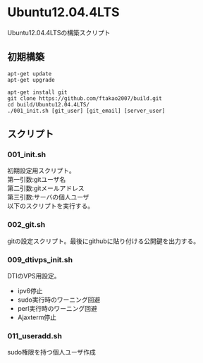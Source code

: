 Ubuntu12.04.4LTS
=======
Ubuntu12.04.4LTSの構築スクリプト

## 初期構築
```
apt-get update
apt-get upgrade

apt-get install git
git clone https://github.com/ftakao2007/build.git
cd build/Ubuntu12.04.4LTS/
./001_init.sh [git_user] [git_email] [server_user]
```

## スクリプト
### 001_init.sh
初期設定用スクリプト。  
第一引数:gitユーザ名  
第二引数:gitメールアドレス  
第三引数:サーバの個人ユーザ  
以下のスクリプトを実行する。

### 002_git.sh
gitの設定スクリプト。最後にgithubに貼り付ける公開鍵を出力する。

### 009_dtivps_init.sh
DTIのVPS用設定。
- ipv6停止
- sudo実行時のワーニング回避
- perl実行時のワーニング回避
- Ajaxterm停止

### 011_useradd.sh
sudo権限を持つ個人ユーザ作成
